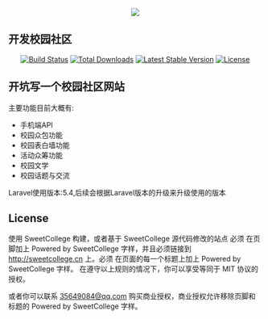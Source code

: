 <p align="center"><img src="https://laravel.com/assets/img/components/logo-laravel.svg"><h2>开发校园社区</h3></p>

<p align="center">
<a href="https://travis-ci.org/laravel/framework"><img src="https://travis-ci.org/laravel/framework.svg" alt="Build Status"></a>
<a href="https://packagist.org/packages/laravel/framework"><img src="https://poser.pugx.org/laravel/framework/d/total.svg" alt="Total Downloads"></a>
<a href="https://packagist.org/packages/laravel/framework"><img src="https://poser.pugx.org/laravel/framework/v/stable.svg" alt="Latest Stable Version"></a>
<a href="https://packagist.org/packages/laravel/framework"><img src="https://poser.pugx.org/laravel/framework/license.svg" alt="License"></a>
</p>

## 开坑写一个校园社区网站

主要功能目前大概有:
- 手机端API
- 校园众包功能
- 校园表白墙功能
- 活动众筹功能
- 校园文学
- 校园话题与交流

Laravel使用版本:5.4,后续会根据Laravel版本的升级来升级使用的版本

## License

使用 SweetCollege 构建，或者基于 SweetCollege 源代码修改的站点 必须 在页脚加上 Powered by SweetCollege 字样，并且必须链接到 http://sweetcollege.cn 上。必须 在页面的每一个标题上加上 Powered by SweetCollege 字样。
在遵守以上规则的情况下，你可以享受等同于 MIT 协议的授权。

或者你可以联系 35649084@qq.com 购买商业授权，商业授权允许移除页脚和标题的 Powered by SweetCollege 字样。